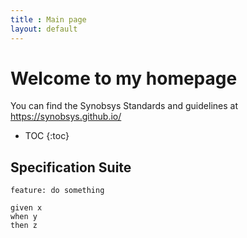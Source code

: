 ```yaml
---
title : Main page
layout: default
---
```

# Welcome to my homepage

You can find the Synobsys Standards and guidelines at <https://synobsys.github.io/>

* TOC
{:toc}

## Specification Suite

```gherkin
feature: do something

given x
when y
then z
```
